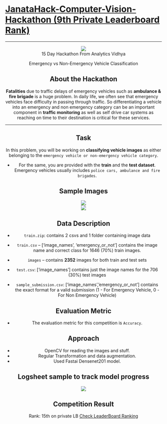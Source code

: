 # [JanataHack-Computer-Vision-Hackathon (9th Private Leaderboard Rank)](https://datahack.analyticsvidhya.com/contest/janatahack-computer-vision-hackathon/#LeaderBoard)


___

<center><img src="https://datahack-prod.s3.ap-south-1.amazonaws.com/__sized__/contest_cover/cover_FJJYomD-thumbnail-1200x1200-90.jpg"/>

<center>15 Day Hackathon From Analytics Vidhya</center>

Emergency vs Non-Emergency Vehicle Classification

## About the Hackathon
__Fatalities__ due to traffic delays of emergency vehicles such as __ambulance & fire brigade__ is a huge problem. In daily life, we often see that emergency vehicles face difficulty in passing through traffic. So differentiating a vehicle into an emergency and non emergency category can be an important component in __traffic monitoring__ as well as self drive car systems as reaching on time to their destination is critical for these services.

______

## Task 

In this problem, you will be working on __classifying vehicle images__ as either belonging to the ```emergency vehicle or non-emergency vehicle category```. 

- For the same, you are provided with the __train__ and the __test dataset__. Emergency vehicles usually includes ```police cars, ambulance and fire brigades```.

## Sample Images

<center><img src="https://s3-ap-south-1.amazonaws.com/av-blog-media/wp-content/uploads/2018/08/Emgen.jpg"/></center>

<center><img src="https://github.com/saikrithik/JanataHack-Computer-Vision-Hackathon/raw/master/Data_Photos.png"/></center>


## Data Description
- ```train.zip```: contains 2 csvs and 1 folder containing image data
- ```train.csv``` – [‘image_names’, ‘emergency_or_not’] contains the image name and correct class for 1646 (70%) train images.

- ```images``` – contains __2352__ images for both train and test sets

- ```test.csv```: [‘image_names’] contains just the image names for the 706 (30%) test images

- ```sample_submission.csv```: [‘image_names’,’emergency_or_not­’] contains the exact format for a valid submission (1 - For Emergency Vehicle, 0 - For Non Emergency Vehicle)
 


## Evaluation Metric
- The evaluation metric for this competition is ```Accuracy```.

## Approach
- OpenCV for reading the images and stuff.
- Regular Transformation and data augmentation.
- Used Fastai Densenet201 model.

## Logsheet sample to track model progress

<img src="https://raw.githubusercontent.com/AIVenture0/JanataHack-Computer-Vision-Hackathon-21st-Rank-/master/logsheet.jpg"/>

## Competition Result
Rank:  15th on private LB
[Check LeaderBoard Ranking](https://datahack.analyticsvidhya.com/contest/janatahack-computer-vision-hackathon/#LeaderBoard)
